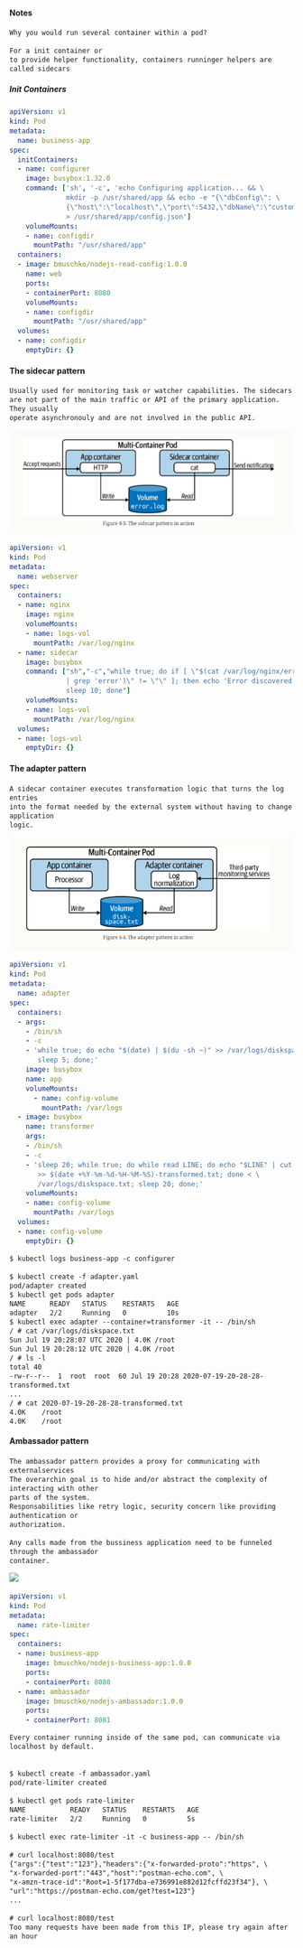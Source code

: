 #### Notes

    Why you would run several container within a pod?

    For a init container or
    to provide helper functionality, containers runninger helpers are called sidecars

#####  Init Containers
    
```yaml
apiVersion: v1
kind: Pod
metadata:
  name: business-app
spec:
  initContainers:
  - name: configurer
    image: busybox:1.32.0
    command: ['sh', '-c', 'echo Configuring application... && \
              mkdir -p /usr/shared/app && echo -e "{\"dbConfig\": \
              {\"host\":\"localhost\",\"port\":5432,\"dbName\":\"customers\"}}" \
              > /usr/shared/app/config.json']
    volumeMounts:
    - name: configdir
      mountPath: "/usr/shared/app"
  containers:
  - image: bmuschko/nodejs-read-config:1.0.0
    name: web
    ports:
    - containerPort: 8080
    volumeMounts:
    - name: configdir
      mountPath: "/usr/shared/app"
  volumes:
  - name: configdir
    emptyDir: {}
```

#### The sidecar pattern

    Usually used for monitoring task or watcher capabilities. The sidecars
    are not part of the main traffic or API of the primary application. They usually
    operate asynchronouly and are not involved in the public API.


![](../imagesForChapters/side-container.png)
```yaml
apiVersion: v1
kind: Pod
metadata:
  name: webserver
spec:
  containers:
  - name: nginx
    image: nginx
    volumeMounts:
    - name: logs-vol
      mountPath: /var/log/nginx
  - name: sidecar
    image: busybox
    command: ["sh","-c","while true; do if [ \"$(cat /var/log/nginx/error.log \
              | grep 'error')\" != \"\" ]; then echo 'Error discovered!'; fi; \
              sleep 10; done"]
    volumeMounts:
    - name: logs-vol
      mountPath: /var/log/nginx
  volumes:
  - name: logs-vol
    emptyDir: {}
```

#### The adapter pattern

    A sidecar container executes transformation logic that turns the log entries
    into the format needed by the external system without having to change application
    logic.

![](../imagesForChapters/adapter-pattern.png)

```yaml
apiVersion: v1
kind: Pod
metadata:
  name: adapter
spec:
  containers:
  - args:
    - /bin/sh
    - -c
    - 'while true; do echo "$(date) | $(du -sh ~)" >> /var/logs/diskspace.txt; \
       sleep 5; done;'
    image: busybox
    name: app
    volumeMounts:
      - name: config-volume
        mountPath: /var/logs
  - image: busybox
    name: transformer
    args:
    - /bin/sh
    - -c
    - 'sleep 20; while true; do while read LINE; do echo "$LINE" | cut -f2 -d"|" \
       >> $(date +%Y-%m-%d-%H-%M-%S)-transformed.txt; done < \
       /var/logs/diskspace.txt; sleep 20; done;'
    volumeMounts:
    - name: config-volume
      mountPath: /var/logs
  volumes:
  - name: config-volume
    emptyDir: {}
````

    $ kubectl logs business-app -c configurer

    $ kubectl create -f adapter.yaml
    pod/adapter created
    $ kubectl get pods adapter
    NAME      READY   STATUS    RESTARTS   AGE
    adapter   2/2     Running   0          10s
    $ kubectl exec adapter --container=transformer -it -- /bin/sh
    / # cat /var/logs/diskspace.txt
    Sun Jul 19 20:28:07 UTC 2020 | 4.0K	/root
    Sun Jul 19 20:28:12 UTC 2020 | 4.0K	/root
    / # ls -l
    total 40
    -rw-r--r--  1  root  root  60 Jul 19 20:28 2020-07-19-20-28-28-transformed.txt
    ...
    / # cat 2020-07-19-20-28-28-transformed.txt
    4.0K	/root
    4.0K	/root

#### Ambassador pattern

    The ambassador pattern provides a proxy for communicating with externalservices
    The overarchin goal is to hide and/or abstract the complexity of interacting with other
    parts of the system. 
    Responsabilities like retry logic, security concern like providing authentication or
    authorization.

    Any calls made from the bussiness application need to be funneled through the ambassador
    container.

![](../imagesForChapters/ambassador-pattern.png)
```yaml
apiVersion: v1
kind: Pod
metadata:
  name: rate-limiter
spec:
  containers:
  - name: business-app
    image: bmuschko/nodejs-business-app:1.0.0
    ports:
    - containerPort: 8080
  - name: ambassador
    image: bmuschko/nodejs-ambassador:1.0.0
    ports:
    - containerPort: 8081
```
    Every container running inside of the same pod, can communicate via localhost by default.


    $ kubectl create -f ambassador.yaml
    pod/rate-limiter created

    $ kubectl get pods rate-limiter
    NAME           READY   STATUS    RESTARTS   AGE
    rate-limiter   2/2     Running   0          5s

    $ kubectl exec rate-limiter -it -c business-app -- /bin/sh

    # curl localhost:8080/test
    {"args":{"test":"123"},"headers":{"x-forwarded-proto":"https", \
    "x-forwarded-port":"443","host":"postman-echo.com", \
    "x-amzn-trace-id":"Root=1-5f177dba-e736991e882d12fcffd23f34"}, \
    "url":"https://postman-echo.com/get?test=123"}
    ...

    # curl localhost:8080/test
    Too many requests have been made from this IP, please try again after an hour
    

